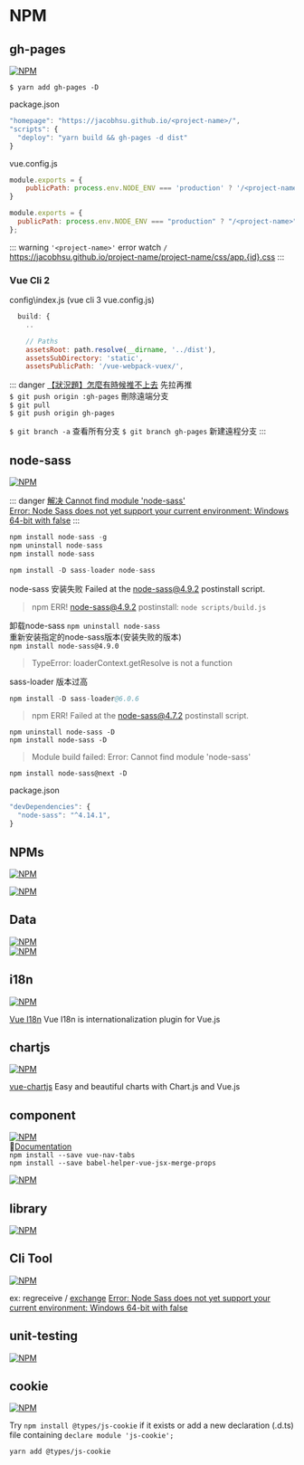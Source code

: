 # NPM

## gh-pages

[![NPM](https://nodei.co/npm/gh-pages.png?downloads=true&stars=true)](https://nodei.co/npm/gh-pages/)

`$ yarn add gh-pages -D`

package.json

```js
"homepage": "https://jacobhsu.github.io/<project-name>/",
"scripts": {
  "deploy": "yarn build && gh-pages -d dist"
}
```

vue.config.js

```js
module.exports = {
    publicPath: process.env.NODE_ENV === 'production' ? '/<project-name>' : '/',
}
```

```js
module.exports = {
  publicPath: process.env.NODE_ENV === "production" ? "/<project-name>" : "/"
};
```

::: warning 
`'<project-name>'` error  watch `/`  
https://jacobhsu.github.io/project-name/project-name/css/app.{id}.css
:::

### Vue Cli 2

config\index.js  (vue cli 3 vue.config.js)

```js
  build: {
    ..

    // Paths
    assetsRoot: path.resolve(__dirname, '../dist'),
    assetsSubDirectory: 'static',
    assetsPublicPath: '/vue-webpack-vuex/',
```


::: danger 
[【狀況題】怎麼有時候推不上去](https://gitbook.tw/chapters/github/fail-to-push.html) 先拉再推   
`$ git push origin :gh-pages` 刪除遠端分支  
`$ git pull`  
`$ git push origin gh-pages`  

`$ git branch -a` 查看所有分支
`$ git branch gh-pages` 新建遠程分支
:::

## node-sass

[![NPM](https://nodei.co/npm/node-sass.png?downloads=true&stars=true)](https://nodei.co/npm/node-sass/)

::: danger 
[解决 Cannot find module 'node-sass'](https://segmentfault.com/a/1190000021127614)  
[Error: Node Sass does not yet support your current environment: Windows 64-bit with false](https://stackoverflow.com/questions/37415134/error-node-sass-does-not-yet-support-your-current-environment-windows-64-bit-w)
:::

```s
npm install node-sass -g
npm uninstall node-sass
npm install node-sass
```

```s
npm install -D sass-loader node-sass
```

node-sass 安装失败 Failed at the node-sass@4.9.2 postinstall script.

> npm ERR! node-sass@4.9.2 postinstall: `node scripts/build.js`

卸载node-sass `npm uninstall node-sass`    
重新安装指定的node-sass版本(安装失败的版本)   
`npm install node-sass@4.9.0`

> TypeError: loaderContext.getResolve is not a function

sass-loader 版本过高 

```s
npm install -D sass-loader@6.0.6
```

> npm ERR! Failed at the node-sass@4.7.2 postinstall script.

`npm uninstall node-sass -D`  
`npm install node-sass -D`  

> Module build failed: Error: Cannot find module 'node-sass'

`npm install node-sass@next -D`

package.json

```js
"devDependencies": {
  "node-sass": "^4.14.1",
}
```

## NPMs

[![NPM](https://nodei.co/npm/vue-multiselect.png?downloads=true&stars=true)](https://nodei.co/npm/vue-multiselect/)

[![NPM](https://nodei.co/npm/vuejs-datepicker.png?downloads=true&stars=true)](https://nodei.co/npm/vuejs-datepicker/)

## Data

[![NPM](https://nodei.co/npm/faker.png?downloads=true&stars=true)](https://nodei.co/npm/faker/)  
[![NPM](https://nodei.co/npm/vue-localstorage.png?downloads=true&stars=true)](https://nodei.co/npm/vue-localstorage/)


## i18n

[![NPM](https://nodei.co/npm/vue-i18n.png?downloads=true&stars=true)](https://nodei.co/npm/vue-i18n/)

[Vue I18n](https://kazupon.github.io/vue-i18n/) Vue I18n is internationalization plugin for Vue.js

## chartjs

[![NPM](https://nodei.co/npm/vue-chartjs.png?downloads=true&stars=true)](https://nodei.co/npm/vue-chartjs/)

[vue-chartjs](https://vue-chartjs.org/)  Easy and beautiful charts with Chart.js and Vue.js

## component

[![NPM](https://nodei.co/npm/vue-nav-tabs.png?downloads=true&stars=true)](https://nodei.co/npm/vue-nav-tabs/)  
📖[Documentation](https://cristijora.github.io/vue-tabs/#/)  
`npm install --save vue-nav-tabs`  
`npm install --save babel-helper-vue-jsx-merge-props`  

[![NPM](https://nodei.co/npm/vue-star-rating.png?downloads=true&stars=true)](https://nodei.co/npm/vue-star-rating/)  

## library

[![NPM](https://nodei.co/npm/lodash.png?downloads=true&stars=true)](https://nodei.co/npm/lodash/)

## Cli Tool

[![NPM](https://nodei.co/npm/npm-run-all.png?downloads=true&stars=true)](https://nodei.co/npm/npm-run-all/)

ex: regreceive / [exchange](https://github.com/regreceive/exchange)
[Error: Node Sass does not yet support your current environment: Windows 64-bit with false](https://stackoverflow.com/questions/37415134/error-node-sass-does-not-yet-support-your-current-environment-windows-64-bit-w)

## unit-testing

[![NPM](https://nodei.co/npm/flush-promises.png?downloads=true&stars=true)](https://nodei.co/npm/flush-promises/)

## cookie

[![NPM](https://nodei.co/npm/js-cookie.png?downloads=true&stars=true)](https://nodei.co/npm/js-cookie/)  

Try `npm install @types/js-cookie` if it exists or add a new declaration (.d.ts) file containing `declare module 'js-cookie';`

`yarn add @types/js-cookie`
